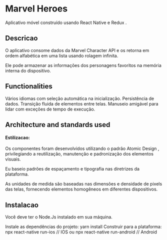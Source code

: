 
# Marvel Heroes
Aplicativo móvel construído usando React Native e Redux .

## Descricao

O aplicativo consome dados da Marvel Character API e os retorna em ordem alfabética em uma lista usando rolagem infinita.

Ele pode armazenar as informações dos personagens favoritos na memória interna do dispositivo.

## Functionalities

Vários idiomas com seleção automática na inicialização.
Persistência de dados.
Transição fluida de elementos entre telas.
Manuseio amigável para lidar com exceções de tempo de execução.

## Architecture and standards used
#### Estilizacao:

Os componentes foram desenvolvidos utilizando o padrão Atomic Design , privilegiando a reutilização, manutenção e padronização dos elementos visuais.

Eu baseio padrões de espaçamento e tipografia nas diretrizes da plataforma.

As unidades de medida são baseadas nas dimensões e densidade de pixels das telas, fornecendo elementos homogêneos em diferentes dispositivos.

## Instalacao
Você deve ter o Node.Js instalado em sua máquina.

Instale as dependências do projeto:
yarn install
Construir para a plataforma:
npx react-native run-ios // IOS ou
npx react-native run-android // Android
```



